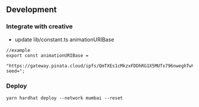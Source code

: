 ## Development

### Integrate with creative

- update lib/constant.ts animationURIBase

```
//example
export const animationURIBase =
  "https://gateway.pinata.cloud/ipfs/QmTXEs1cMkzxFDDhRG1X5MUTx796nweghTwVQxQ79LKqLW/?seed=";
```

### Deploy

```
yarn hardhat deploy --network mumbai --reset
```
